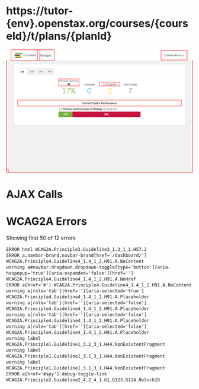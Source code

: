 # https://tutor-{env}.openstax.org/courses/{courseId}/t/plans/{planId}

![image](./screenshots/tutor-{env}.openstax.org_courses_{courseId}_t_plans_{planId}.png)

# AJAX Calls



# WCAG2A Errors

Showing first 50 of 12 errors

```
ERROR html WCAG2A.Principle3.Guideline3_1.3_1_1.H57.2
ERROR a.navbar-brand.navbar-brand[href='/dashboard/'] WCAG2A.Principle4.Guideline4_1.4_1_2.H91.A.NoContent
warning a#navbar-dropdown.dropdown-toggle[type='button'][aria-haspopup='true'][aria-expanded='false'][href=''] WCAG2A.Principle4.Guideline4_1.4_1_2.H91.A.NoHref
ERROR a[href='#'] WCAG2A.Principle4.Guideline4_1.4_1_2.H91.A.NoContent
warning a[role='tab'][href=''][aria-selected='true'] WCAG2A.Principle4.Guideline4_1.4_1_2.H91.A.Placeholder
warning a[role='tab'][href=''][aria-selected='false'] WCAG2A.Principle4.Guideline4_1.4_1_2.H91.A.Placeholder
warning a[role='tab'][href=''][aria-selected='false'] WCAG2A.Principle4.Guideline4_1.4_1_2.H91.A.Placeholder
warning a[role='tab'][href=''][aria-selected='false'] WCAG2A.Principle4.Guideline4_1.4_1_2.H91.A.Placeholder
warning label WCAG2A.Principle1.Guideline1_3.1_3_1.H44.NonExistentFragment
warning label WCAG2A.Principle1.Guideline1_3.1_3_1.H44.NonExistentFragment
warning label WCAG2A.Principle1.Guideline1_3.1_3_1.H44.NonExistentFragment
ERROR a[href='#spy'].debug-toggle-link WCAG2A.Principle2.Guideline2_4.2_4_1.G1,G123,G124.NoSuchID
```

